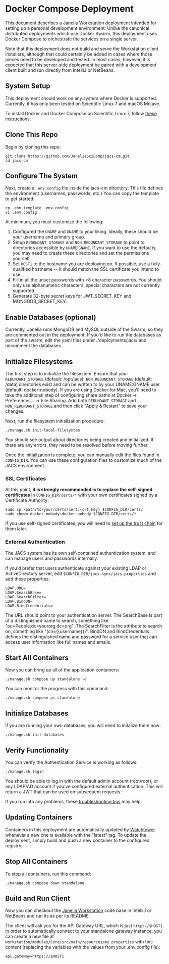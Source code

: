 # Docker Compose Deployment

This document describes a Janelia Workstation deployment intended for setting up a personal development environment. Unlike the canonical distributed deployments which use Docker Swarm, this deployment uses Docker Compose to orchestrate the services on a single server.

Note that this deployment does not build and serve the Workstation client installers, although that could certainly be added in cases where those pieces need to be developed and tested. In most cases, however, it is expected that this server-side deployment be paired with a development client built and run directly from IntelliJ or NetBeans.


## System Setup

This deployment should work on any system where Docker is supported. Currently, it has only been tested on Scientific Linux 7 and macOS Mojave.

To install Docker and Docker Compose on Scientific Linux 7, follow [these instructions](InstallingDockerSL7.md). 


## Clone This Repo

Begin by cloning this repo:

```
git clone https://github.com/JaneliaSciComp/jacs-cm.git
cd jacs-cm
```


## Configure The System

Next, create a `.env.config` file inside the jacs-cm directory. This file defines the environment (usernames, passwords, etc.) You can copy the template to get started:
```
cp .env.template .env.config
vi .env.config
```

At minimum, you must customize the following:
1. Configured the `UNAME` and `GNAME` to your liking. Ideally, these should be your username and primary group.
2. Setup `REDUNDANT_STORAGE` and `NON_REDUNDANT_STORAGE` to point to directories accessible by `UNAME`:`GNAME`. If you want to use the defaults, you may need to create these directories and set the permissions yourself.
3. Set `HOST1` to the hostname you are deploying on. If possible, use a fully-qualified hostname -- it should match the SSL certificate you intend to use.
4. Fill in all the unset passwords with >8 character passwords. You should only use alphanumeric characters, special characters are not currently supported.
5. Generate 32-byte secret keys for JWT_SECRET_KEY and MONGODB_SECRET_KEY.


## Enable Databases (optional)

Currently, Janelia runs MongoDB and MySQL outside of the Swarm, so they are commented out in the deployment. If you'd like to run the databases as part of the swarm, edit the yaml files under ./deployments/jacs/ and uncomment the databases.


## Initialize Filesystems

The first step is to initialize the filesystem. Ensure that your `REDUNDANT_STORAGE` (default: /opt/jacs), `NON_REDUNDANT_STORAGE` (default: /data) directories exist and can be written to by your UNAME:GNAME user (default: docker-nobody). 
If you are using Docker for Mac, you'll need to take the additional step of configuring share paths at Docker -> Preferences... -> File Sharing. Add both `REDUNDANT_STORAGE` and `NON_REDUNDANT_STORAGE` and then click "Apply & Restart" to save your changes.

Next, run the filesystem initialization procedure:

```
./manage.sh init-local-filesystem
```

You should see output about directories being created and initialized. If there are any errors, they need to be resolved before moving further. 

Once the initialization is complete, you can manually edit the files found in `CONFIG_DIR`. You can use these configuration files to customize much of the JACS environment.


### SSL Certificates

At this point, **it is strongly recommended is to replace the self-signed certificates** in `CONFIG_DIR/certs/*` with your own certificates signed by a Certificate Authority:
```
sudo cp /path/to/your/certs/cert.{crt,key} $CONFIG_DIR/certs/
sudo chown docker-nobody:docker-nobody $CONFIG_DIR/certs/*
```
If you use self-signed certificates, you will need to [set up the trust chain](SelfSignedCerts.md) for them later.


### External Authentication

The JACS system has its own self-contained authentication system, and can manage users and passwords internally.

If you'd prefer that users authenticate against your existing LDAP or ActiveDirectory server, edit `$CONFIG_DIR/jacs-sync/jacs.properties` and add these properties:
```
LDAP.URL=
LDAP.SearchBase=
LDAP.SearchFilter=
LDAP.BindDN=
LDAP.BindCredentials=
```

The URL should point to your authentication server. The SearchBase is part of a distinguished name to search, something like "ou=People,dc=yourorg,dc=org". The SearchFilter is the attribute to search on, something like "(cn={{username}})". BindDN and BindCredentials defines the distinguished name and password for a service user that can access user information like full names and emails.


## Start All Containers

Now you can bring up all of the application containers:
```
./manage.sh compose up standalone -d
```

You can monitor the progress with this command:
```
./manage.sh compose ps standalone
```


## Initialize Databases

If you are running your own databases, you will need to initalize them now:
```
./manage.sh init-databases
```


## Verify Functionality

You can verify the Authentication Service is working as follows:

```
./manage.sh login
```

You should be able to log in with the default admin account (root/root), or any LDAP/AD account if you've configured external authentication. This will return a JWT that can be used on subsequent requests.·

If you run into any problems, these [troubleshooting tips](Troubleshooting.md) may help.


## Updating Containers

Containers in this deployment are automatically updated by [Watchtower](https://github.com/containrrr/watchtower) whenever a new one is available with the "latest" tag. To update the deployment, simply build and push a new container to the configured registry.


## Stop All Containers

To stop all containers, run this command:
```
./manage.sh compose down standalone
```


## Build and Run Client

Now you can checkout the [Janelia Workstation](https://github.com/JaneliaSciComp/workstation) code base in IntelliJ or NetBeans and run its as per its README.

The client will ask you for the API Gateway URL, which is just `http://$HOST1`. In order to automatically connect to your standalone gateway instance, you can create a new file at `workstation/modules/Core/src/main/resources/my.properties` with this content (replacing the variables with the values from your .env.config file):
```
api.gateway=https://$HOST1
```

